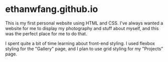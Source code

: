 # ethanwfang.github.io

This is my first personal website using HTML and CSS. I've always wanted
a website for me to display my photography and stuff about myself, and this was
the perfect place for me to do that. <br>

I spent quite a bit of time learning about front-end styling. I used flexbox styling for the "Gallery" page, and I plan to use 
grid styling for my "Projects" page.
